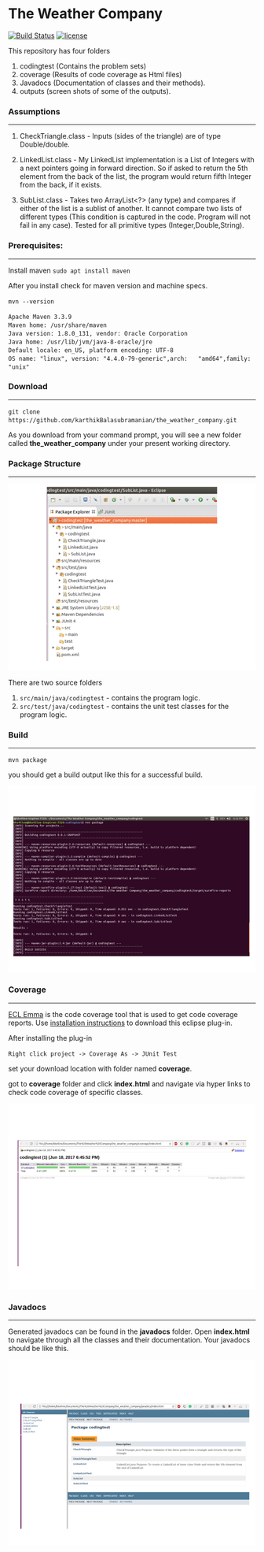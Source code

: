 # The Weather Company

[![Build Status](https://travis-ci.org/karthikBalasubramanian/the_weather_company.svg?branch=master)](https://travis-ci.org/karthikBalasubramanian/the_weather_company) [![license](https://img.shields.io/github/license/mashape/apistatus.svg)](https://en.wikipedia.org/wiki/MIT_License) 

This repository has four folders



  1. codingtest (Contains the problem sets)
  2. coverage (Results of code coverage as Html files)
  3. Javadocs (Documentation of classes and their methods).
  4. outputs (screen shots of some of the outputs).

### Assumptions
--------------------

1. CheckTriangle.class - Inputs (sides of the triangle) are of type Double/double.

2. LinkedList.class - My LinkedList implementation is a List of Integers with a next pointers going in forward direction. So if asked to return the 5th element from the back of the list, the program would return fifth Integer from the back, if it exists.

3. SubList.class -  Takes two ArrayList<?> (any type) and compares if either of the list is a sublist of another. It cannot compare two lists of different types (This condition is captured in the code. Program will not fail in any case). Tested for all primitive types (Integer,Double,String).

### Prerequisites:
------------------
  Install maven
  `sudo apt install maven`

   After you install check for maven version and machine specs.

  `mvn --version`



 `Apache Maven 3.3.9`  
 `Maven home: /usr/share/maven`    
 `Java version: 1.8.0_131, vendor: Oracle Corporation`     
 `Java home: /usr/lib/jvm/java-8-oracle/jre`    
 `Default locale: en_US, platform encoding: UTF-8`   
 `OS name: "linux", version: "4.4.0-79-generic",arch:   "amd64",family: "unix"`


### Download
-------------

  `git clone https://github.com/karthikBalasubramanian/the_weather_company.git`

  As you download from your command prompt, you will see a new folder called **the_weather_company** under your present working directory.

### Package Structure
-------------------------

![package](./outputs/package.png "Package")

There are two source folders
1. `src/main/java/codingtest` - contains the program logic.
2. `src/test/java/codingtest` - contains the unit test classes for the program logic.



### Build
-------------------

  `mvn package`

  you should get a build output like this for a successful build.

  ![build1](./outputs/mvn_build1.png "build_part_1")

### Coverage
------------------

[ECL Emma](http://www.eclemma.org/jacoco/) is the code coverage tool that is used to get code coverage reports. Use [installation  instructions](http://www.eclemma.org/installation.html#marketplace) to download this eclipse plug-in.

After installing the plug-in

`Right click project -> Coverage As -> JUnit Test`

set your download location with folder named **coverage**.


got to **coverage** folder and click **index.html** and navigate  via hyper links to check code coverage of specific classes.

!["code coverage"](./outputs/code_coverage.png "cover coverage")

### Javadocs
--------------

 Generated javadocs can be found in the **javadocs** folder. Open **index.html** to navigate through all the classes and their documentation. Your javadocs should be like this.

 !["javadocs"](./outputs/JavaDocs.png "javadocs")
